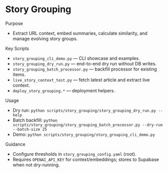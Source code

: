 # Story Grouping

Purpose
- Extract URL context, embed summaries, calculate similarity, and manage evolving story groups.

Key Scripts
- `story_grouping_cli_demo.py` — CLI showcase and examples.
- `story_grouping_dry_run.py` — end-to-end dry run without DB writes.
- `story_grouping_batch_processor.py` — backfill processor for existing items.
- `live_story_context_test.py` — fetch latest article and extract live context.
- `deploy_story_grouping.*` — deployment helpers.

Usage
- Dry run: `python scripts/story_grouping/story_grouping_dry_run.py --help`
- Batch backfill: `python scripts/story_grouping/story_grouping_batch_processor.py --dry-run --batch-size 25`
- Demo: `python scripts/story_grouping/story_grouping_cli_demo.py`

Guidance
- Configure thresholds in `story_grouping_config.yaml` (root).
- Requires `OPENAI_API_KEY` for context/embeddings; stores to Supabase when not dry-running.
